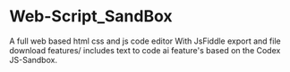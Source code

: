 # Web-Script_SandBox
A full web based html css and js code editor With JsFiddle export and file download features/ includes text to code ai feature's based on the Codex JS-Sandbox.
